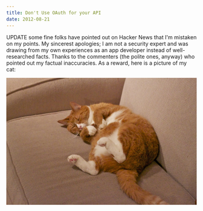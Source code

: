 ```yaml
---
title: Don't Use OAuth for your API
date: 2012-08-21
---
```


UPDATE some fine folks have pointed out on Hacker News that I'm mistaken on my points. My sincerest apologies; I am not a security expert and was drawing from my own experiences as an app developer instead of well-researched facts. Thanks to the commenters (the polite ones, anyway) who pointed out my factual inaccuracies. As a reward, here is a picture of my cat:

![](B395949B27DF41CCAE5BC3634D527807.jpg)
